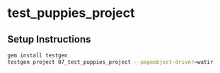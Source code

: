 # test_puppies_project

## Setup Instructions

```bash
gem install testgen
testgen project 07_test_puppies_project --pageobject-driver=watir
```